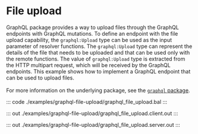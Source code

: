 # File upload

GraphQL package provides a way to upload files through the GraphQL endpoints with GraphQL mutations. To define
an endpoint with the file upload capability, the `graphql:Upload` type can be used as the input parameter of
resolver functions. The `graphql:Upload` type can represent the details of the file that needs to be uploaded and
that can be used only with the remote functions. The value of `graphql:Upload` type is extracted from the HTTP
multipart request, which will be received by the GraphQL endpoints. This example shows how to implement a GraphQL endpoint that
can be used to upload files.
<br/><br/>
For more information on the underlying package, see the
[`graphql` package](https://docs.central.ballerina.io/ballerina/graphql/latest/).


::: code ./examples/graphql-file-upload/graphql_file_upload.bal :::

::: out ./examples/graphql-file-upload/graphql_file_upload.client.out :::

::: out ./examples/graphql-file-upload/graphql_file_upload.server.out :::